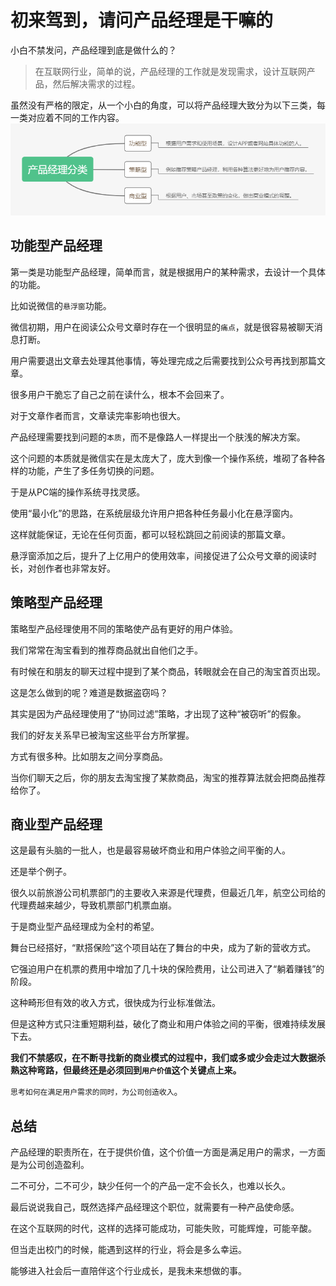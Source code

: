 # 初来驾到，请问产品经理是干嘛的
小白不禁发问，产品经理到底是做什么的？

> 在互联网行业，简单的说，产品经理的工作就是发现需求，设计互联网产品，然后解决需求的过程。

虽然没有严格的限定，从一个小白的角度，可以将产品经理大致分为以下三类，每一类对应着不同的工作内容。
![dd](../../images/pm/classification.jpg)

## 功能型产品经理

第一类是功能型产品经理，简单而言，就是根据用户的某种需求，去设计一个具体的功能。

比如说微信的`悬浮窗`功能。

微信初期，用户在阅读公众号文章时存在一个很明显的`痛点`，就是很容易被聊天消息打断。

用户需要退出文章去处理其他事情，等处理完成之后需要找到公众号再找到那篇文章。

很多用户干脆忘了自己之前在读什么，根本不会回来了。

对于文章作者而言，文章读完率影响也很大。

产品经理需要找到问题的`本质`，而不是像路人一样提出一个肤浅的解决方案。

这个问题的本质就是微信实在是太庞大了，庞大到像一个操作系统，堆砌了各种各样的功能，产生了多任务切换的问题。

于是从PC端的操作系统寻找灵感。

使用“最小化”的思路，在系统层级允许用户把各种任务最小化在悬浮窗内。

这样就能保证，无论在任何页面，都可以轻松跳回之前阅读的那篇文章。

悬浮窗添加之后，提升了上亿用户的使用效率，间接促进了公众号文章的阅读时长，对创作者也非常友好。

## 策略型产品经理

策略型产品经理使用不同的策略使产品有更好的用户体验。

我们常常在淘宝看到的推荐商品就出自他们之手。

有时候在和朋友的聊天过程中提到了某个商品，转眼就会在自己的淘宝首页出现。

这是怎么做到的呢？难道是数据盗窃吗？

其实是因为产品经理使用了“协同过滤”策略，才出现了这种“被窃听”的假象。

我们的好友关系早已被淘宝这些平台方所掌握。

方式有很多种。比如朋友之间分享商品。

当你们聊天之后，你的朋友去淘宝搜了某款商品，淘宝的推荐算法就会把商品推荐给你了。

## 商业型产品经理

这是最有头脑的一批人，也是最容易破坏商业和用户体验之间平衡的人。

还是举个例子。

很久以前旅游公司机票部门的主要收入来源是代理费，但最近几年，航空公司给的代理费越来越少，导致机票部门机票血崩。

于是商业型产品经理成为全村的希望。

舞台已经搭好，“默搭保险”这个项目站在了舞台的中央，成为了新的营收方式。

它强迫用户在机票的费用中增加了几十块的保险费用，让公司进入了“躺着赚钱”的阶段。

这种畸形但有效的收入方式，很快成为行业标准做法。

但是这种方式只注重短期利益，破化了商业和用户体验之间的平衡，很难持续发展下去。

**我们不禁感叹，在不断寻找新的商业模式的过程中，我们或多或少会走过大数据杀熟这种弯路，但最终还是必须回到`用户价值`这个关键点上来。**

`思考如何在满足用户需求的同时，为公司创造收入`。

## 总结

产品经理的职责所在，在于提供价值，这个价值一方面是满足用户的需求，一方面是为公司创造盈利。

二不可分，二不可少，缺少任何一个的产品一定不会长久，也难以长久。

最后说说我自己，既然选择产品经理这个职位，就需要有一种产品使命感。

在这个互联网的时代，这样的选择可能成功，可能失败，可能辉煌，可能辛酸。

但当走出校门的时候，能遇到这样的行业，将会是多么幸运。

能够进入社会后一直陪伴这个行业成长，是我未来想做的事。

